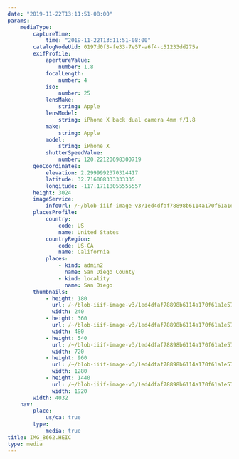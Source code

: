 ```yaml
---
date: "2019-11-22T13:11:51-08:00"
params:
    mediaType:
        captureTime:
            time: "2019-11-22T13:11:51-08:00"
        catalogNodeUid: 0197d0f3-fe33-7e57-a6f4-c51233dd275a
        exifProfile:
            apertureValue:
                number: 1.8
            focalLength:
                number: 4
            iso:
                number: 25
            lensMake:
                string: Apple
            lensModel:
                string: iPhone X back dual camera 4mm f/1.8
            make:
                string: Apple
            model:
                string: iPhone X
            shutterSpeedValue:
                number: 120.22120698300719
        geoCoordinates:
            elevation: 2.2999992370314417
            latitude: 32.716008333333335
            longitude: -117.17118055555557
        height: 3024
        imageService:
            infoUrl: /~/blob-iiif-image-v3/1ed4dfaf78898b6114a170f61a1e579a21f2093b20c6c1c1f46beb48d06ae6f6/info.json
        placesProfile:
            country:
                code: US
                name: United States
            countryRegion:
                code: US-CA
                name: California
            places:
                - kind: admin2
                  name: San Diego County
                - kind: locality
                  name: San Diego
        thumbnails:
            - height: 180
              url: /~/blob-iiif-image-v3/1ed4dfaf78898b6114a170f61a1e579a21f2093b20c6c1c1f46beb48d06ae6f6/full/240%2C180/0/default.jpg
              width: 240
            - height: 360
              url: /~/blob-iiif-image-v3/1ed4dfaf78898b6114a170f61a1e579a21f2093b20c6c1c1f46beb48d06ae6f6/full/480%2C360/0/default.jpg
              width: 480
            - height: 540
              url: /~/blob-iiif-image-v3/1ed4dfaf78898b6114a170f61a1e579a21f2093b20c6c1c1f46beb48d06ae6f6/full/720%2C540/0/default.jpg
              width: 720
            - height: 960
              url: /~/blob-iiif-image-v3/1ed4dfaf78898b6114a170f61a1e579a21f2093b20c6c1c1f46beb48d06ae6f6/full/1280%2C960/0/default.jpg
              width: 1280
            - height: 1440
              url: /~/blob-iiif-image-v3/1ed4dfaf78898b6114a170f61a1e579a21f2093b20c6c1c1f46beb48d06ae6f6/full/1920%2C1440/0/default.jpg
              width: 1920
        width: 4032
    nav:
        place:
            us/ca: true
        type:
            media: true
title: IMG_8662.HEIC
type: media
---
```

